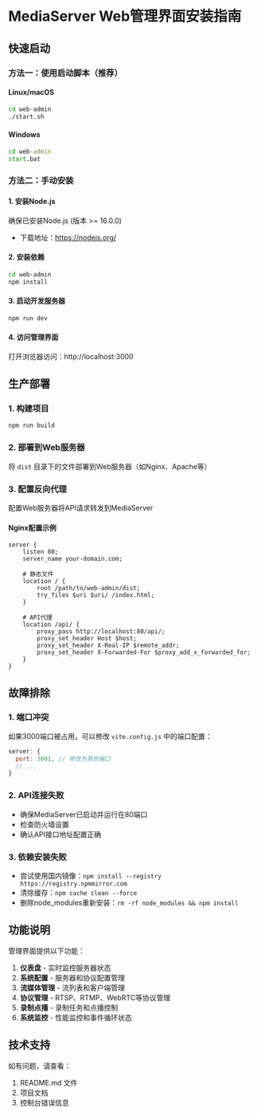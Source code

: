 # MediaServer Web管理界面安装指南

## 快速启动

### 方法一：使用启动脚本（推荐）

#### Linux/macOS
```bash
cd web-admin
./start.sh
```

#### Windows
```cmd
cd web-admin
start.bat
```

### 方法二：手动安装

#### 1. 安装Node.js
确保已安装Node.js (版本 >= 16.0.0)
- 下载地址：https://nodejs.org/

#### 2. 安装依赖
```bash
cd web-admin
npm install
```

#### 3. 启动开发服务器
```bash
npm run dev
```

#### 4. 访问管理界面
打开浏览器访问：http://localhost:3000

## 生产部署

### 1. 构建项目
```bash
npm run build
```

### 2. 部署到Web服务器
将 `dist` 目录下的文件部署到Web服务器（如Nginx、Apache等）

### 3. 配置反向代理
配置Web服务器将API请求转发到MediaServer

#### Nginx配置示例
```nginx
server {
    listen 80;
    server_name your-domain.com;
    
    # 静态文件
    location / {
        root /path/to/web-admin/dist;
        try_files $uri $uri/ /index.html;
    }
    
    # API代理
    location /api/ {
        proxy_pass http://localhost:80/api/;
        proxy_set_header Host $host;
        proxy_set_header X-Real-IP $remote_addr;
        proxy_set_header X-Forwarded-For $proxy_add_x_forwarded_for;
    }
}
```

## 故障排除

### 1. 端口冲突
如果3000端口被占用，可以修改 `vite.config.js` 中的端口配置：
```javascript
server: {
  port: 3001, // 修改为其他端口
  // ...
}
```

### 2. API连接失败
- 确保MediaServer已启动并运行在80端口
- 检查防火墙设置
- 确认API接口地址配置正确

### 3. 依赖安装失败
- 尝试使用国内镜像：`npm install --registry https://registry.npmmirror.com`
- 清除缓存：`npm cache clean --force`
- 删除node_modules重新安装：`rm -rf node_modules && npm install`

## 功能说明

管理界面提供以下功能：

1. **仪表盘** - 实时监控服务器状态
2. **系统配置** - 服务器和协议配置管理
3. **流媒体管理** - 流列表和客户端管理
4. **协议管理** - RTSP、RTMP、WebRTC等协议管理
5. **录制点播** - 录制任务和点播控制
6. **系统监控** - 性能监控和事件循环状态

## 技术支持

如有问题，请查看：
1. README.md 文件
2. 项目文档
3. 控制台错误信息
